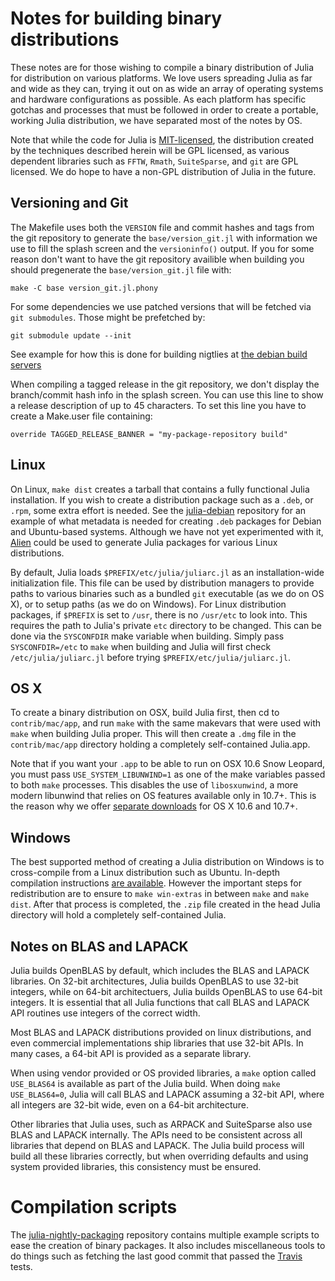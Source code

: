 Notes for building binary distributions
=======================================

These notes are for those wishing to compile a binary distribution of Julia
for distribution on various platforms.  We love users spreading Julia as
far and wide as they can, trying it out on as wide an array of
operating systems and hardware configurations as possible.  As each
platform has specific gotchas and processes that must be followed in
order to create a portable, working Julia distribution, we have
separated most of the notes by OS.

Note that while the code for Julia is
[MIT-licensed](https://github.com/JuliaLang/julia/blob/master/LICENSE.md),
the distribution created by the techniques described herein will be
GPL licensed, as various dependent libraries such as `FFTW`, `Rmath`,
`SuiteSparse`, and `git` are GPL licensed. We do hope to have a
non-GPL distribution of Julia in the future.

Versioning and Git
------------------
The Makefile uses both the `VERSION` file and commit hashes and tags from the
git repository to generate the `base/version_git.jl` with information we use to
fill the splash screen and the `versioninfo()` output. If you for some reason
don't want to have the git repository availible when building you should
pregenerate the `base/version_git.jl` file with:

    make -C base version_git.jl.phony

For some dependencies we use patched versions that will be fetched via
`git submodules`. Those might be prefetched by:

    git submodule update --init

See example for how this is done for building nigtlies at [the debian build servers](https://github.com/staticfloat/julia-nightly-packaging/blob/master/build_ubuntu.sh)

When compiling a tagged release in the git repository, we don't display the
branch/commit hash info in the splash screen. You can use this line to show
a release description of up to 45 characters. To set this line you have
to create a Make.user file containing:

    override TAGGED_RELEASE_BANNER = "my-package-repository build"


Linux
-----

On Linux, `make dist` creates a tarball that contains a fully functional Julia
installation. If you wish to create a distribution package such as a
`.deb`, or `.rpm`, some extra effort is needed. See the
[julia-debian](http://github.com/staticfloat/julia-debian) repository
for an example of what metadata is needed for creating `.deb` packages
for Debian and Ubuntu-based systems. Although we have not yet experimented
with it, [Alien](https://wiki.debian.org/Alien) could be used to
generate Julia packages for various Linux distributions.

By default, Julia loads `$PREFIX/etc/julia/juliarc.jl` as an
installation-wide initialization file. This file can be used by
distribution managers to provide paths to various binaries such as a
bundled `git` executable (as we do on OS X), or to setup paths (as
we do on Windows).  For Linux distribution packages, if `$PREFIX` is
set to `/usr`, there is no `/usr/etc` to look into. This requires
the path to Julia's private `etc` directory to be changed.  This can
be done via the `SYSCONFDIR` make variable when building.  Simply
pass `SYSCONFDIR=/etc` to `make` when building and Julia will first
check `/etc/julia/juliarc.jl` before trying
`$PREFIX/etc/julia/juliarc.jl`.

OS X
----

To create a binary distribution on OSX, build Julia first, then cd to
`contrib/mac/app`, and run `make` with the same makevars that were used
with `make` when building Julia proper.  This will then
create a `.dmg` file in the `contrib/mac/app` directory holding a
completely self-contained Julia.app.

Note that if you want your `.app` to be able to run on OSX 10.6 Snow
Leopard, you must pass `USE_SYSTEM_LIBUNWIND=1` as one of the make
variables passed to both `make` processes.  This disables the use of
`libosxunwind`, a more modern libunwind that relies on OS features
available only in 10.7+.  This is the reason why we offer [separate
downloads](http://julialang.org/downloads/) for OS X 10.6 and 10.7+.

Windows
-------

The best supported method of creating a Julia distribution on Windows
is to cross-compile from a Linux distribution such as Ubuntu. In-depth
compilation instructions [are
available](https://github.com/JuliaLang/julia/blob/master/README.windows.md).
However the important steps for redistribution are to ensure to `make
win-extras` in between `make` and `make dist`.  After that process is
completed, the `.zip` file created in the head Julia directory will
hold a completely self-contained Julia.

Notes on BLAS and LAPACK
------------------------

Julia builds OpenBLAS by default, which includes the BLAS and LAPACK
libraries. On 32-bit architectures, Julia builds OpenBLAS to use
32-bit integers, while on 64-bit architectuers, Julia builds OpenBLAS
to use 64-bit integers. It is essential that all Julia functions that
call BLAS and LAPACK API routines use integers of the correct width.

Most BLAS and LAPACK distributions provided on linux distributions,
and even commercial implementations ship libraries that use 32-bit
APIs. In many cases, a 64-bit API is provided as a separate library.

When using vendor provided or OS provided libraries, a `make` option
called `USE_BLAS64` is available as part of the Julia build. When doing
`make USE_BLAS64=0`, Julia will call BLAS and LAPACK assuming a 32-bit
API, where all integers are 32-bit wide, even on a 64-bit architecture.

Other libraries that Julia uses, such as ARPACK and SuiteSparse also
use BLAS and LAPACK internally. The APIs need to be consistent across
all libraries that depend on BLAS and LAPACK. The Julia build process
will build all these libraries correctly, but when overriding defaults
and using system provided libraries, this consistency must be ensured.


Compilation scripts
===================

The [julia-nightly-packaging](https://github.com/staticfloat/julia-nightly-packaging) repository contains multiple example scripts to ease the creation of
binary packages. It also includes miscellaneous tools to do things such as
fetching the last good commit that passed the
[Travis](https://travis-ci.org/JuliaLang/julia/builds) tests.

